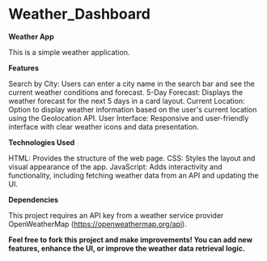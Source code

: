 # Weather_Dashboard

**Weather App**

This is a simple weather application. 

**Features**

Search by City: Users can enter a city name in the search bar and see the current weather conditions and forecast.
5-Day Forecast: Displays the weather forecast for the next 5 days in a card layout.
Current Location: Option to display weather information based on the user's current location using the Geolocation API.
User Interface: Responsive and user-friendly interface with clear weather icons and data presentation.

**Technologies Used**

HTML: Provides the structure of the web page.
CSS: Styles the layout and visual appearance of the app.
JavaScript: Adds interactivity and functionality, including fetching weather data from an API and updating the UI.

**Dependencies**

This project requires an API key from a weather service provider OpenWeatherMap (https://openweathermap.org/api).

**Feel free to fork this project and make improvements! You can add new features, enhance the UI, or improve the weather data retrieval logic.**
